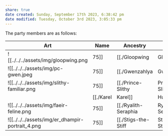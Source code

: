 ```yaml
---
share: true
date created: Sunday, September 17th 2023, 6:38:42 pm
date modified: Tuesday, October 3rd 2023, 3:05:33 pm
---
```


The party members are as follows: 

| Art                                | Name                 | Ancestry | Class     | Background    |
|------------------------------------|----------------------|----------|-----------|---------------|
| ![[../../../assets/img/gloopwing.png|75]]             | [[./Gloopwing|Gloopwing]]        | Plasmoid | Fighter   | Haunted One   |
| ![[../../../assets/img/pc-gwen.jpeg|75]]              | [[./Gwenzahlya|Gwenzahlya]]       | Doloi    | Wizard    | Spirit Medium |
| ![[../../../assets/img/slithy-familiar.png|75]]       | [[./Prince-Slithy|Prince Slithy]]    | Fey      | Familiar  | --            |
|                                    | [[./Karel|Karel]]            | Human    | Pugilist  | Renegade      |
| ![[../../../assets/img/faeir-feline.png|75]]          | [[./Ryalith-Seraphia|Ryalith Seraphia]] | Faeir    | Pugilist  | Criminal      |
| ![[../../../assets/img/er_dhampir-portrait_4.png|75]] | [[./Stigs-the-Stiff|Stigs the Stiff]]  | Dhampir  | Artificer | Shipwright    |
